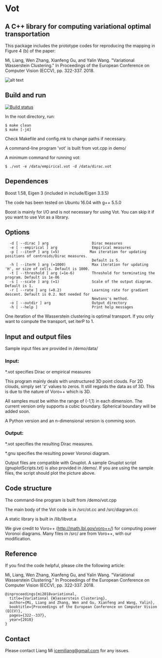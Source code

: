 # Vot
## A C++ library for computing variational optimal transportation

This package includes the prototype codes for reproducing the mapping in Figure 4 (b) of the paper:

Mi, Liang, Wen Zhang, Xianfeng Gu, and Yalin Wang. "Variational Wasserstein Clustering." In Proceedings of the European Conference on Computer Vision (ECCV), pp. 322-337. 2018.

![alt text](demo/sample.png?raw=true "Demo of Variational Wasserstein Clustering")

## Build and run

[![Build status](https://ci.appveyor.com/api/projects/status/7yw0ao44kfvjavfw?svg=true)](https://ci.appveyor.com/project/icemiliang/vot)

In the root directory, run:
```
$ make clean
$ make [-j4]
```

Check Makefile and config.mk to change paths if necessary.

A command-line program 'vot' is built from vot.cpp in demo/

A minimum command for running vot:
```
$ ./vot -e /data/empirical.vot -d /data/dirac.vot 
```

## Dependences
Boost 1.58, Eigen 3 (included in include/Eigen 3.3.5)

The code has been tested on Ubuntu 16.04 with g++ 5.5.0

Boost is mainly for I/O and is not necessary for using Vot. You can skip it if you want to use Vot as a library.

## Options
```
  -d [ --dirac ] arg                    Dirac measures
  -e [ --empirical ] arg                Empirical measures
  -p [ --iterP ] arg (=5)              Max iteration for updating positions of centroids/Dirac measures. 
                                        Default is 5.
  -h [ --iterH ] arg (=1000)            Max iteration for updating 'H', or size of cells. Default is 1000.
  -t [ --threshold ] arg (=1e-6)        Threshold for terminating the program. Default is 1e-06
  -s [ --scale ] arg (=1)               Scale of the output diagram. Default is 1.
  -r [ --rate ] arg (=0.2)              Learning rate for gradient descent. Default is 0.2. Not needed for
                                        Newtons's method.
  -o [ --outdir ] arg                   Output directory
  -h [ --help ]                         Print help messages
```

One iteration of the Wasserstein clustering is optimal transport. If you only want to compute the transport, set iterP to 1.

## Input and output files
Sample input files are provided in /demo/data/

### Input:

  *.vot specifies Dirac or empirical measures

  This program mainly deals with unstructured 3D point clouds. For 2D clouds, simply set 'z' values to zeros. It still regards the data as of 3D. This is due to the nature of Voro++ which is 3D.

  All samples must be within the range of (-1,1) in each dimension. The current version only supports a cubic boundary. Spherical boundary will be added soon.

  A Python version and an n-dimensional version is comming soon.

### Output:

  *.vot specifies the resulting Dirac measures.

  *.gnu specifies the resulting power Voronoi diagram.

Output files are compatible with Gnuplot. A sample Gnuplot script (gnuplotScripts.txt) is also provided in /demo/. If you are using the sample files, the script should plot the picture above.

## Code structure
The command-line program is built from /demo/vot.cpp

The main body of the Vot code is in /src/ot.cc and /src/diagram.cc

A static library is built in /lib/libvot.a

We give credit to Voro++ (http://math.lbl.gov/voro++/) for computing power Voronoi diagrams. Many files in /src/ are from Voro++, with our modification.

## Reference
If you find the code helpful, please cite the following article:

Mi, Liang, Wen Zhang, Xianfeng Gu, and Yalin Wang. "Variational Wasserstein Clustering." In Proceedings of the European Conference on Computer Vision (ECCV), pp. 322-337. 2018.

```
@inproceedings{mi2018variational,
  title={Variational {W}asserstein Clustering},
  author={Mi, Liang and Zhang, Wen and Gu, Xianfeng and Wang, Yalin},
  booktitle={Proceedings of the European Conference on Computer Vision (ECCV)},
  pages={322--337},
  year={2018}
}
```

## Contact
Please contact Liang Mi icemiliang@gmail.com for any issues. 
